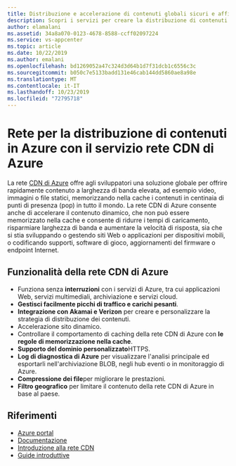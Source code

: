 ```yaml
---
title: Distribuzione e accelerazione di contenuti globali sicuri e affidabili con la rete per la distribuzione di contenuti di Azure
description: Scopri i servizi per creare la distribuzione di contenuti globali sicura e affidabile per le applicazioni per dispositivi mobili.
author: elamalani
ms.assetid: 34a8a070-0123-4678-8588-ccff02097224
ms.service: vs-appcenter
ms.topic: article
ms.date: 10/22/2019
ms.author: emalani
ms.openlocfilehash: bd1269052a47c324d3d64b1d7f31dcb1c6556c3c
ms.sourcegitcommit: b050c7e5133badd131e46cab144dd5860ae8a98e
ms.translationtype: MT
ms.contentlocale: it-IT
ms.lasthandoff: 10/23/2019
ms.locfileid: "72795718"
---
```

# <a name="content-delivery-network-on-azure-with-azure-cdn-service"></a>Rete per la distribuzione di contenuti in Azure con il servizio rete CDN di Azure
La rete [CDN di Azure](https://azure.microsoft.com/services/cdn/) offre agli sviluppatori una soluzione globale per offrire rapidamente contenuto a larghezza di banda elevata, ad esempio video, immagini o file statici, memorizzando nella cache i contenuti in centinaia di punti di presenza (pop) in tutto il mondo. La rete CDN di Azure consente anche di accelerare il contenuto dinamico, che non può essere memorizzato nella cache e consente di ridurre i tempi di caricamento, risparmiare larghezza di banda e aumentare la velocità di risposta, sia che si stia sviluppando o gestendo siti Web o applicazioni per dispositivi mobili, o codificando supporti, software di gioco, aggiornamenti del firmware o endpoint Internet.

## <a name="azure-cdn-features"></a>Funzionalità della rete CDN di Azure
  - Funziona senza **interruzioni** con i servizi di Azure, tra cui applicazioni Web, servizi multimediali, archiviazione e servizi cloud.
  - **Gestisci facilmente picchi di traffico e carichi pesanti**.
  - **Integrazione con Akamai e Verizon** per creare e personalizzare la strategia di distribuzione dei contenuti.
  - Accelerazione sito dinamico.
  - Controllare il comportamento di caching della rete CDN di Azure con **le regole di memorizzazione nella cache**.
  - **Supporto del dominio personalizzato**HTTPS.
  - **Log di diagnostica di Azure** per visualizzare l'analisi principale ed esportarli nell'archiviazione BLOB, negli hub eventi o in monitoraggio di Azure.
  - **Compressione dei file**per migliorare le prestazioni.
  - **Filtro geografico** per limitare il contenuto della rete CDN di Azure in base al paese.

## <a name="references"></a>Riferimenti
  - [Azure portal](https://portal.azure.com)
  - [Documentazione](/azure/cdn/)
  - [Introduzione alla rete CDN](/azure/cdn/cdn-create-new-endpoint)
  - [Guide introduttive](/azure/cdn/cdn-create-new-endpoint)

